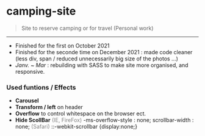 # camping-site

> Site to reserve camping or for travel (Personal work)

---

- Finished for the first on October 2021
- Finished for the seconde time on December 2021 : made code cleaner (less div, span / reduced unnecessarily big size of the photos ...)
- <em>Janv. ~ Mar</em> : rebuilding with SASS to make site more organised, and responsive.

### Used funtions / Effects

- **Carousel**
- **Transform / left** on header
- **Overflow** to control whitespace on the browser ect.
- **Hide ScollBar**
  <span style="color:grey">(IE, FireFox)</span>
  -ms-overflow-style : none;
  scrollbar-width : none;
  <span style="color:grey">(Safari)</span>
  ::-webkit-scrollbar {display:none;}
